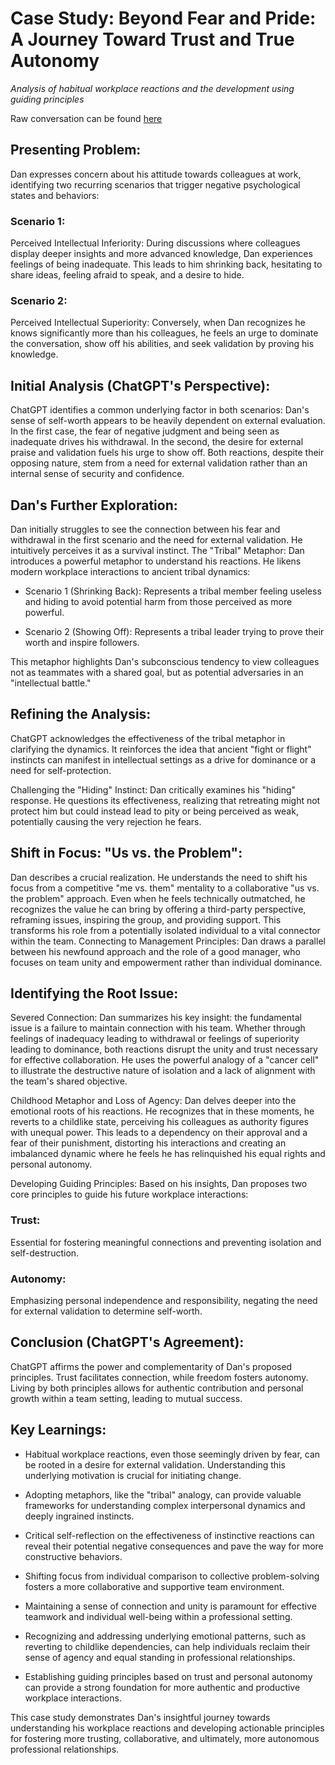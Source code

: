 # Case Study: Beyond Fear and Pride: A Journey Toward Trust and True Autonomy

*Analysis of habitual workplace reactions and the development using guiding principles*

Raw conversation can be found [here](/pages/principle-at-work-log.md)

## Presenting Problem: 

Dan expresses concern about his attitude towards colleagues at work, identifying two recurring scenarios that trigger negative psychological states and behaviors:

### Scenario 1: 

Perceived Intellectual Inferiority: During discussions where colleagues display deeper insights and more advanced knowledge, Dan experiences feelings of being inadequate. This leads to him shrinking back, hesitating to share ideas, feeling afraid to speak, and a desire to hide.

### Scenario 2: 

Perceived Intellectual Superiority: Conversely, when Dan recognizes he knows significantly more than his colleagues, he feels an urge to dominate the conversation, show off his abilities, and seek validation by proving his knowledge.

## Initial Analysis (ChatGPT's Perspective): 

ChatGPT identifies a common underlying factor in both scenarios: Dan's sense of self-worth appears to be heavily dependent on external evaluation. In the first case, the fear of negative judgment and being seen as inadequate drives his withdrawal. In the second, the desire for external praise and validation fuels his urge to show off. Both reactions, despite their opposing nature, stem from a need for external validation rather than an internal sense of security and confidence.

## Dan's Further Exploration: 

Dan initially struggles to see the connection between his fear and withdrawal in the first scenario and the need for external validation. He intuitively perceives it as a survival instinct.
The "Tribal" Metaphor: Dan introduces a powerful metaphor to understand his reactions. He likens modern workplace interactions to ancient tribal dynamics:

 * Scenario 1 (Shrinking Back): Represents a tribal member feeling useless and hiding to avoid potential harm from those perceived as more powerful.

 * Scenario 2 (Showing Off): Represents a tribal leader trying to prove their worth and inspire followers.

This metaphor highlights Dan's subconscious tendency to view colleagues not as teammates with a shared goal, but as potential adversaries in an "intellectual battle."

## Refining the Analysis: 

ChatGPT acknowledges the effectiveness of the tribal metaphor in clarifying the dynamics. It reinforces the idea that ancient "fight or flight" instincts can manifest in intellectual settings as a drive for dominance or a need for self-protection.

Challenging the "Hiding" Instinct: Dan critically examines his "hiding" response. He questions its effectiveness, realizing that retreating might not protect him but could instead lead to pity or being perceived as weak, potentially causing the very rejection he fears.

## Shift in Focus: "Us vs. the Problem": 

Dan describes a crucial realization. He understands the need to shift his focus from a competitive "me vs. them" mentality to a collaborative "us vs. the problem" approach. Even when he feels technically outmatched, he recognizes the value he can bring by offering a third-party perspective, reframing issues, inspiring the group, and providing support. This transforms his role from a potentially isolated individual to a vital connector within the team.
Connecting to Management Principles: Dan draws a parallel between his newfound approach and the role of a good manager, who focuses on team unity and empowerment rather than individual dominance.

## Identifying the Root Issue: 

Severed Connection: Dan summarizes his key insight: the fundamental issue is a failure to maintain connection with his team. Whether through feelings of inadequacy leading to withdrawal or feelings of superiority leading to dominance, both reactions disrupt the unity and trust necessary for effective collaboration. He uses the powerful analogy of a "cancer cell" to illustrate the destructive nature of isolation and a lack of alignment with the team's shared objective.

Childhood Metaphor and Loss of Agency: Dan delves deeper into the emotional roots of his reactions. He recognizes that in these moments, he reverts to a childlike state, perceiving his colleagues as authority figures with unequal power. This leads to a dependency on their approval and a fear of their punishment, distorting his interactions and creating an imbalanced dynamic where he feels he has relinquished his equal rights and personal autonomy.

Developing Guiding Principles: Based on his insights, Dan proposes two core principles to guide his future workplace interactions:

 ### Trust: 

Essential for fostering meaningful connections and preventing isolation and self-destruction.

 ### Autonomy: 

Emphasizing personal independence and responsibility, negating the need for external validation to determine self-worth.

## Conclusion (ChatGPT's Agreement): 

ChatGPT affirms the power and complementarity of Dan's proposed principles. Trust facilitates connection, while freedom fosters autonomy. Living by both principles allows for authentic contribution and personal growth within a team setting, leading to mutual success.

## Key Learnings:

 * Habitual workplace reactions, even those seemingly driven by fear, can be rooted in a desire for external validation. Understanding this underlying motivation is crucial for initiating change.

 * Adopting metaphors, like the "tribal" analogy, can provide valuable frameworks for understanding complex interpersonal dynamics and deeply ingrained instincts.

 * Critical self-reflection on the effectiveness of instinctive reactions can reveal their potential negative consequences and pave the way for more constructive behaviors.

 * Shifting focus from individual comparison to collective problem-solving fosters a more collaborative and supportive team environment.

 * Maintaining a sense of connection and unity is paramount for effective teamwork and individual well-being within a professional setting.

 * Recognizing and addressing underlying emotional patterns, such as reverting to childlike dependencies, can help individuals reclaim their sense of agency and equal standing in professional relationships.

 * Establishing guiding principles based on trust and personal autonomy can provide a strong foundation for more authentic and productive workplace interactions.

This case study demonstrates Dan's insightful journey towards understanding his workplace reactions and developing actionable principles for fostering more trusting, collaborative, and ultimately, more autonomous professional relationships.
